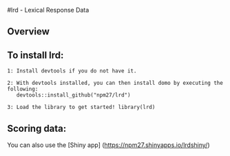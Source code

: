 #lrd - Lexical Response Data

## Overview

## To install lrd:

    1: Install devtools if you do not have it.

    2: With devtools installed, you can then install domo by executing the following:
	   devtools::install_github("npm27/lrd")

    3: Load the library to get started! library(lrd)

## Scoring data:

You can also use the [Shiny app] (https://npm27.shinyapps.io/lrdshiny/)

